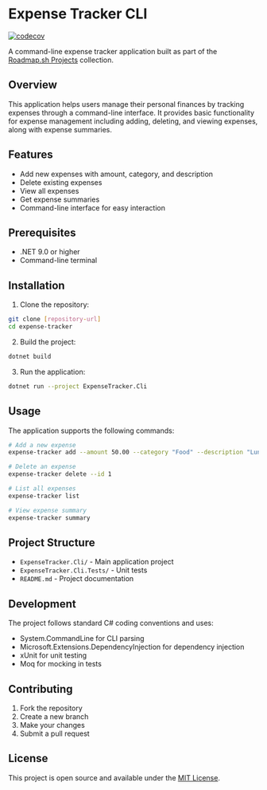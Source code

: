 # Expense Tracker CLI

[![codecov](https://codecov.io/gh/akhalinem/expense-tracker/branch/master/graph/badge.svg)](https://codecov.io/gh/akhalinem/expense-tracker)

A command-line expense tracker application built as part of the [Roadmap.sh Projects](https://roadmap.sh/projects/expense-tracker) collection.

## Overview

This application helps users manage their personal finances by tracking expenses through a command-line interface. It provides basic functionality for expense management including adding, deleting, and viewing expenses, along with expense summaries.

## Features

- Add new expenses with amount, category, and description
- Delete existing expenses
- View all expenses
- Get expense summaries
- Command-line interface for easy interaction

## Prerequisites

- .NET 9.0 or higher
- Command-line terminal

## Installation

1. Clone the repository:
```bash
git clone [repository-url]
cd expense-tracker
```

2. Build the project:
```bash
dotnet build
```

3. Run the application:
```bash
dotnet run --project ExpenseTracker.Cli
```

## Usage

The application supports the following commands:

```bash
# Add a new expense
expense-tracker add --amount 50.00 --category "Food" --description "Lunch"

# Delete an expense
expense-tracker delete --id 1

# List all expenses
expense-tracker list

# View expense summary
expense-tracker summary
```

## Project Structure

- `ExpenseTracker.Cli/` - Main application project
- `ExpenseTracker.Cli.Tests/` - Unit tests
- `README.md` - Project documentation

## Development

The project follows standard C# coding conventions and uses:

- System.CommandLine for CLI parsing
- Microsoft.Extensions.DependencyInjection for dependency injection
- xUnit for unit testing
- Moq for mocking in tests

## Contributing

1. Fork the repository
2. Create a new branch
3. Make your changes
4. Submit a pull request

## License

This project is open source and available under the [MIT License](LICENSE).
